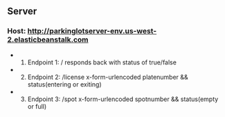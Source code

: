 ## Server
### Host: http://parkinglotserver-env.us-west-2.elasticbeanstalk.com

- 1. Endpoint 1: / responds back with status of true/false
- 2. Endpoint 2: /license x-form-urlencoded platenumber && status(entering or exiting)
- 3. Endpoint 3: /spot x-form-urlencoded spotnumber && status(empty or full)
